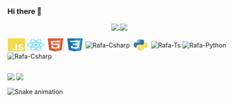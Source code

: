 ### Hi there 👋

<!--
- 🔭 I’m currently working with Data Science
- 🌱 I’m currently learning Front-End
- 📫 How to reach me: thamires.aohara@gmail.com
- ⚡ Check more projects on my Portfolio : https://www.datascienceportfol.io/thamiresohara
-->

<!--
  <h2 align="center"> Github estadisticas 📈 </h2>
  -->
  
  <div align="center"> 
     <a href="">
      <img align="center" src="https://github-readme-stats-sigma-five.vercel.app/api?username=Thamiohara&show_icons=true&include_all_commits=true&count_private=true&theme=dracula&line_height=40" />
    </a>
    <a href="">
      <img align="center" src="https://github-readme-stats-sigma-five.vercel.app/api/top-langs/?username=Thamiohara&theme=dracula&line_height=40&hide=css"/>
    </a>
</div
  
<br/>

 
 <div style="display: inline_block"><br>
  <img align="center" alt="Rafa-Js" height="30" width="40" src="https://raw.githubusercontent.com/devicons/devicon/master/icons/javascript/javascript-plain.svg">
  <img align="center" alt="Rafa-React" height="30" width="40" src="https://raw.githubusercontent.com/devicons/devicon/master/icons/react/react-original.svg">
  <img align="center" alt="Rafa-HTML" height="30" width="40" src="https://raw.githubusercontent.com/devicons/devicon/master/icons/html5/html5-original.svg">
  <img align="center" alt="Rafa-CSS" height="30" width="40" src="https://raw.githubusercontent.com/devicons/devicon/master/icons/css3/css3-original.svg">
  <img align="center" alt="Rafa-Csharp" height="30" width="40" src="https://cdn.jsdelivr.net/gh/devicons/devicon/icons/azure/azure-original.svg">
  <img align="center" alt="Rafa-Python" height="30" width="40" src="https://raw.githubusercontent.com/devicons/devicon/master/icons/python/python-original.svg">
  <img align="center" alt="Rafa-Ts" height="30" width="40" src="https://cdn.jsdelivr.net/gh/devicons/devicon/icons/rstudio/rstudio-original.svg">
  <img align="center" alt="Rafa-Python" height="30" width="40" src="https://cdn.jsdelivr.net/gh/devicons/devicon/icons/vscode/vscode-original.svg">
  <img align="center" alt="Rafa-Csharp" height="30" width="40" src="https://cdn.jsdelivr.net/gh/devicons/devicon/icons/mysql/mysql-original.svg">
</div>

## 

<div> 
  <a href = "mailto:thamires.aohara@gmail.com"><img src="https://img.shields.io/badge/-Gmail-%23333?style=for-the-badge&logo=gmail&logoColor=white" target="_blank"></a>
  <a href="https://www.linkedin.com/in/thamires-araujo-ohara-8b991596"target="_blank"><img src="https://img.shields.io/badge/-LinkedIn-%230077B5?style=for-the-badge&logo=linkedin&logoColor=white" target="_blank"></a> 
  
   ![Snake animation](https://github.com/Thamiohara/Thamiohara/blob/output/github-contribution-grid-snake.svg)
  
 </div>
 
 
  


